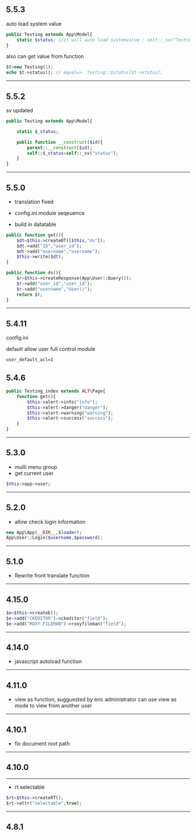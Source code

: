 ## 5.5.3
auto load system value
```php
public Testing extends App\Model{
    static $status; //it will auto load systemvalue : self::_sv("Testing/status");
}
```
also can get value from function

```php
$t=new Testing(1);
echo $t->status(); // equal=>  Testing::$status[$t->status];
```

---

## 5.5.2
sv updated
```php
public Testing extends App\Model{

    static $_status;

    public function __construct($id){
        parent::__construct($id);
        self::$_status=self::_sv("status");
    }
}
```

---

## 5.5.0
- translation fixed

- config.ini
module seqeuence

- build in datatable

```php
public function get(){
    $dt=$this->createDT([$this,"ds"]);
    $dt->add("ID","user_id");
    $dt->add("Username","username");
    $this->write($dt);
}

public function ds(){
    $r=$this->createResponse(App\User::Query());
    $r->add("user_id","user_id");
    $r->add("username","User()");
    return $r;
}
```

---

## 5.4.11
config.ini

default allow user full control module
```
user_default_acl=1
```


## 5.4.6
```php
public Testing_index extends ALT\Page{
    function get(){
        $this->alert->info("info");
        $this->alert->danger("danger");
        $this->alert->warning("warning");
        $this->alert->success("success");
    }
}
```

---
## 5.3.0
- multi menu group
- get current user
```php
$this->app->user;
```

---
## 5.2.0
- allow check login information

```php
new App\App(__DIR__,$loader);
App\User::Login($username,$password);
```

---
## 5.1.0
- Rewrite front translate function

---
## 4.15.0
```php
$e=$this->createE();
$e->add("CKEDITOR")->ckeditor("field");
$e->add("ROXY FILEMAN")->roxyfileman("field");
```
---
## 4.14.0
- javascript autoload function

---

## 4.11.0
- view as function, sugguested by eric
administrator can use view as mode to view from another user

---
## 4.10.1
- fix document root path

---
## 4.10.0

---
- rt selectable
```php
$rt=$this->createRT();
$rt->attr("selectable",true);
``` 

---
## 4.8.1